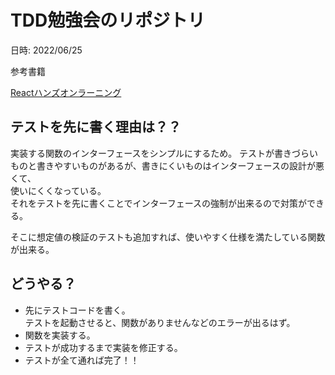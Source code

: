 # TDD勉強会のリポジトリ

日時: 2022/06/25

参考書籍

[Reactハンズオンラーニング](https://www.oreilly.co.jp/books/9784873119380/)

## テストを先に書く理由は？？

実装する関数のインターフェースをシンプルにするため。
テストが書きづらいものと書きやすいものがあるが、書きにくいものはインターフェースの設計が悪くて、  
使いにくくなっている。  
それをテストを先に書くことでインターフェースの強制が出来るので対策ができる。
  
そこに想定値の検証のテストも追加すれば、使いやすく仕様を満たしている関数が出来る。

## どうやる？

- 先にテストコードを書く。  
  テストを起動させると、関数がありませんなどのエラーが出るはず。
- 関数を実装する。
- テストが成功するまで実装を修正する。
- テストが全て通れば完了！！